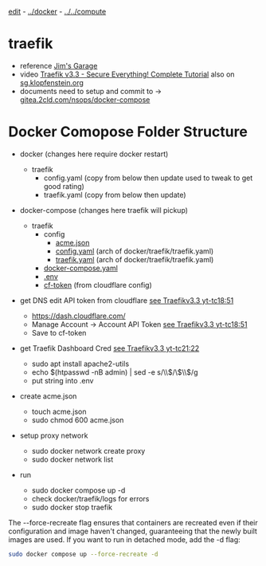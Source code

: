 [edit](https://github.com/2cld/netstack/edit/master/docs/lan/compute/docker/docker-compose-traefik.md) - [../docker](../) - [../../compute](../../)

# traefik
- reference [Jim's Garage](https://github.com/JamesTurland/JimsGarage)
- video [Traefik v3.3 - Secure Everything! Complete Tutorial](https://www.youtube.com/watch?v=CmUzMi5QLzI) also on [sg.klopfenstein.org](https://sg.klopfenstein.org/?launchApp=SYNO.SDS.VideoPlayer2.Application&SynoToken=aMXeceUJcyWJU&launchParam=ieMode%3D9%26is_drive%3Dfalse%26path%3D%252Fdocker%252FcatMetube%252FHomeLab%252FJimsGarage%252FTraefik%2520v3.3%2520-%2520Secure%2520Everything!%2520Complete%2520Tutorial.webm%26file_id%3D%252Fdocker%252FcatMetube%252FHomeLab%252FJimsGarage%252FTraefik%2520v3.3%2520-%2520Secure%2520Everything!%2520Complete%2520Tutorial.webm&ieMode=9)
- documents need to setup and commit to -> [gitea.2cld.com/nsops/docker-compose](https://gitea.2cld.com/nsops/docker-compose)

# Docker Comopose Folder Structure
- docker (changes here require docker restart)
  - traefik
    - config.yaml (copy from below then update used to tweak to get good rating)
    - traefik.yaml (copy from below then update)
- docker-compose (changes here traefik will pickup)
  - traefik
    - config
      - [acme.json](https://github.com/JamesTurland/JimsGarage/blob/main/Traefikv3/config/acme.json)
      - [config.yaml](https://github.com/JamesTurland/JimsGarage/blob/main/Traefikv3/config/config.yaml) (arch of docker/traefik/traefik.yaml)
      - [traefik.yaml](https://github.com/JamesTurland/JimsGarage/blob/main/Traefikv3/config/traefik.yaml) (arch of docker/traefik/traefik.yaml)
    - [docker-compose.yaml](https://github.com/JamesTurland/JimsGarage/blob/main/Traefikv3/docker-compose.yaml)
    - [.env](https://github.com/JamesTurland/JimsGarage/blob/main/Traefikv3/.env)
    - [cf-token](https://github.com/JamesTurland/JimsGarage/blob/main/Traefikv3/cf-token) (from cloudflare config)

- get DNS edit API token from cloudflare [see Traefikv3.3 yt-tc18:51](https://youtu.be/CmUzMi5QLzI?t=1131)
  - https://dash.cloudflare.com/
  - Manage Account -> Account API Token [see Traefikv3.3 yt-tc18:51](https://youtu.be/CmUzMi5QLzI?t=1131)
  - Save to cf-token
- get Traefik Dashboard Cred [see Traefikv3.3 yt-tc21:22](https://youtu.be/CmUzMi5QLzI?t=1282)
  - sudo apt install apache2-utils
  - echo $(htpasswd -nB admin) | sed -e s/\\$/\\$\\$/g
  - put string into .env
- create acme.json
  - touch acme.json
  - sudo chmod 600 acme.json
- setup proxy network
  - sudo docker network create proxy
  - sudo docker network list
- run
  - sudo docker compose up -d
  - check docker/traefik/logs for errors
  - sudo docker stop traefik

The --force-recreate flag ensures that containers are recreated even if their configuration and image haven't changed, guaranteeing that the newly built images are used. If you want to run in detached mode, add the -d flag:

```bash
sudo docker compose up --force-recreate -d
```
